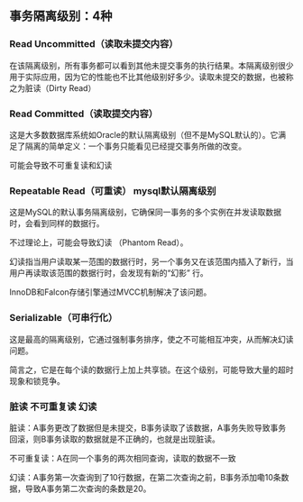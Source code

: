 ## 事务隔离级别：4种

### Read Uncommitted（读取未提交内容）

在该隔离级别，所有事务都可以看到其他未提交事务的执行结果。本隔离级别很少用于实际应用，因为它的性能也不比其他级别好多少。读取未提交的数据，也被称之为脏读（Dirty Read）

### Read Committed（读取提交内容）

这是大多数数据库系统如Oracle的默认隔离级别（但不是MySQL默认的）。它满足了隔离的简单定义：一个事务只能看见已经提交事务所做的改变。

可能会导致不可重复读和幻读

### Repeatable Read（可重读） mysql默认隔离级别

这是MySQL的默认事务隔离级别，它确保同一事务的多个实例在并发读取数据时，会看到同样的数据行。

不过理论上，可能会导致幻读 （Phantom Read）。

幻读指当用户读取某一范围的数据行时，另一个事务又在该范围内插入了新行，当用户再读取该范围的数据行时，会发现有新的“幻影” 行。

InnoDB和Falcon存储引擎通过MVCC机制解决了该问题。

### Serializable（可串行化）

这是最高的隔离级别，它通过强制事务排序，使之不可能相互冲突，从而解决幻读问题。

简言之，它是在每个读的数据行上加上共享锁。在这个级别，可能导致大量的超时现象和锁竞争。

### 脏读 不可重复读 幻读

脏读：A事务更改了数据但是未提交，B事务读取了该数据，A事务失败导致事务回滚，则B事务读取的数据就是不正确的，也就是出现脏读。

不可重复读：A在同一个事务的两次相同查询，读取的数据不一致

幻读：A事务第一次查询到了10行数据，在第二次查询之前，B事务添加嘞10条数据，导致A事务第二次查询的条数是20。